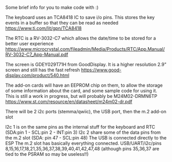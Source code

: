 Some brief info for you to make code with :)

The keyboard uses an TCA8418 IC to save i/o pins. This stores the key events in a buffer so that they can be read as needed
https://www.ti.com/lit/gpn/TCA8418

The RTC is a RV-3032-C7 which allows the date/time to be stored for a better user experience
https://www.microcrystal.com/fileadmin/Media/Products/RTC/App.Manual/RV-3032-C7_App-Manual.pdf

The screen is GDEY029T71H from GoodDisplay. It is a higher resolution 2.9" screen and still has the fast refresh
https://www.good-display.com/product/540.html

The add-on cards will have an EEPROM chip on them, to allow the storage of some information about the card, and some sample code for using it. This is still a work in progress, but will probably be M24M02-DRMN6TP
https://www.st.com/resource/en/datasheet/m24m02-dr.pdf


There will be 2 i2c ports (stemma/qwiic), the USB port, then the m.2 add-on slot

I2c 1 is on the same pins as the internal stuff for the keyboard and RTC (SDA:pin 1 - SCL:pin 2 - INT:pin 3)
I2c 2 share some of the data pins from the m.2 slot (SDA: pin 47 - SCL:pin 48)
The USB is connected directly to the ESP
The m.2 slot has basically everything connected. USB/UART/i2c/pins 8,15,16,17,18,21,35,36,37,38,39,40,41,42,47,48 (although pins 35,36,37 are tied to the PSRAM so may be useless!!)


